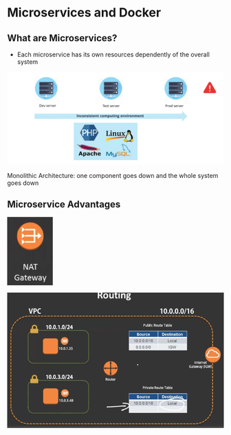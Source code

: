 # Microservices and Docker

## What are Microservices?

* Each microservice has its own resources dependently of the overall system

![](../../../../.gitbook/assets/image%20%2878%29.png)

Monolithic Architecture: one component goes down and the whole system goes down

## Microservice Advantages

![](../../../../.gitbook/assets/image%20%2879%29.png)

![](../../../../.gitbook/assets/image%20%2839%29.png)

